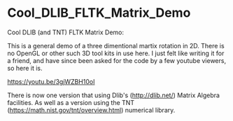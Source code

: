 # Cool_DLIB_FLTK_Matrix_Demo

Cool DLIB (and TNT) FLTK Matrix Demo:

This is a general demo of a three dimentional martix rotation in 2D.  There is no OpenGL or other such 3D tool kits in use here.  I just felt like writing it for a friend, and have since been asked for the code by a few youtube viewers, so here it is. 

https://youtu.be/3gjWZBH10oI

There is now one version that using Dlib's (http://dlib.net/) Matrix Algebra facilities.  As well as a version using the TNT (https://math.nist.gov/tnt/overview.html) numerical library.


